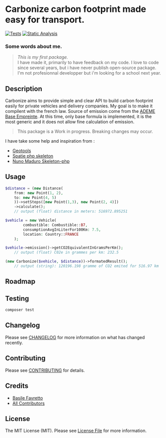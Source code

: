 # Carbonize carbon footprint made easy for transport.

<!-- [![Latest Version on Packagist](https://img.shields.io/packagist/v/bzfvrto/carbonize.svg?style=flat-square)](https://packagist.org/packages/bzfvrto/carbonize)
[![Total Downloads](https://img.shields.io/packagist/dt/bzfvrto/carbonize.svg?style=flat-square)](https://packagist.org/packages/bzfvrto/carbonize) -->
<!-- [![Tests](https://img.shields.io/github/actions/workflow/status/bzfvrto/carbonize/run-tests.yml?branch=main&label=tests&style=flat-square)](https://github.com/bzfvrto/carbonize/actions/workflows/run-tests.yml) -->
[![Tests](https://github.com/bzfvrto/Carbonize/actions/workflows/tests.yml/badge.svg)](https://github.com/bzfvrto/Carbonize/actions/workflows/tests.yml)
[![Static Analysis](https://github.com/bzfvrto/Carbonize/actions/workflows/static-analysis.yml/badge.svg)](https://github.com/bzfvrto/Carbonize/actions/workflows/static-analysis.yml)

### Some words about me.

> *This is my first package.* <br />
I have made it, primarily to have feedback on my code.
I love to code since several years, but i have never publish open-source package. I'm not profesionnal developper but i'm looking for a school next year.

## Description

Carbonize aims to provide simple and clear API to build carbon footprint easily for private vehicles and delivery companies.
My goal is to make it compilent with the french law. Source of emission come from the [ADEME Base Empreinte](https://base-empreinte.ademe.fr).
At this time, only base formula is implemented, it is the most generic and it does not allow fine calculation of emission.

> This package is a Work in progress. Breaking changes may occur.

I have take some help and inspiration from :
- [Geotools](https://github.com/thephpleague/geotools)
- [Spatie php skeleton](https://github.com/spatie/package-skeleton-php)
- [Nuno Maduro Skeleton-php](https://github.com/nunomaduro/skeleton-php)

<!-- ## Installation

You can install the package via composer:

```bash
composer require bzfvrto/carbonize
``` -->

## Usage

```php
$distance = (new Distance(
    from: new Point(1, 2),
    to: new Point(4, 5)
    ))->setSteps([new Point(1,3), new Point(2, 4)])
    ->calculate();
    // output (float) distance in meters: 516972.895251

$vehicle = new Vehicle(
        combustible: Combustible::B7,
        consumptionAvgInLiterFor100Km: 7.5,
        location: Country::FRANCE
    );

$vehicle->emission()->getCO2EquivalentInGramsPerKm();
    // output (float) C02e in grammes per km: 232.5

(new Carbonize($vehicle, $distance))->formatedResult();
    // output (string): 120196.198 gramme of CO2 emited for 516.97 km
```

## Roadmap


## Testing

```bash
composer test
```

## Changelog

Please see [CHANGELOG](CHANGELOG.md) for more information on what has changed recently.

## Contributing

Please see [CONTRIBUTING](CONTRIBUTING.md) for details.

<!-- ## Security Vulnerabilities

If you discover any security related issues, please email me instead of using the issue tracker. -->

## Credits

- [Basile Favretto](https://github.com/bzfvrto)
- [All Contributors](../../contributors)

## License

The MIT License (MIT). Please see [License File](LICENSE.md) for more information.
